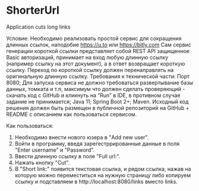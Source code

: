 # ShorterUrl
Application cuts long links

Условие:
Необходимо реализовать простой сервис для сокращения длинных ссылок, наподобие https://u.to или https://bitly.com
Сам сервис генерации короткой ссылки представляет собой REST API защищенное Basic авторизаций, принимает на вход любую длинную ссылку (например ссылку на этот документ), а в ответ возвращает короткую ссылку.
Переход по короткой ссылку должен перенаправлять на оригинальную длинную ссылку.
Требования к технической части:
Порт 8080;
Для запуска сервиса не должно требоваться развертывание базы данных, томката и т.п, максимум что должен сделать проверяющий - скачать код с GitHub и кликнуть на “Run” в IDE, в противном случае задание не принимается;
Java 11;
Spring Boot 2+;
Maven.
Исходный код решения должен быть размещен в публичной репозиторий на GitHub + README с описанием как пользоваться сервисом.


Как пользоваться:
1. Необходимо внести нового юзера в "Add new user".
2. Войти в программу, введя зарегестррированные данные в поля "Enter username" и "Password".
3. Ввести длинную ссылку в поле "Full url:".
4. Нажать кнопку "Cut".
5. В "Short link:" появится текстовая ссылка, и рядом ссылка, нажав на которую можно переместиться на нужную страницу
либо копируем ссылку и подставляем в http://localhost:8080/links вместо links. 



          